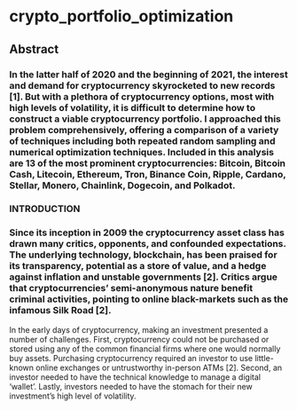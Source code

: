 # crypto_portfolio_optimization

## Abstract
### In the latter half of 2020 and the beginning of 2021, the interest and demand for cryptocurrency skyrocketed to new records [1]. But with a plethora of cryptocurrency options, most with high levels of volatility, it is difficult to determine how to construct a viable cryptocurrency portfolio. I approached this problem comprehensively, offering a comparison of a variety of techniques including both repeated random sampling and numerical optimization techniques. Included in this analysis are 13 of the most prominent cryptocurrencies: Bitcoin, Bitcoin Cash, Litecoin, Ethereum, Tron, Binance Coin, Ripple, Cardano, Stellar, Monero, Chainlink, Dogecoin, and Polkadot.
### INTRODUCTION
### Since its inception in 2009 the cryptocurrency asset class has drawn many critics, opponents, and confounded expectations. The underlying technology, blockchain, has been praised for its transparency, potential as a store of value, and a hedge against inflation and unstable governments [2]. Critics argue that cryptocurrencies’ semi-anonymous nature benefit criminal activities, pointing to online black-markets such as the infamous Silk Road [2].
In the early days of cryptocurrency, making an investment presented a number of challenges. First, cryptocurrency could not be purchased or stored using any of the common financial firms where one would normally buy assets. Purchasing cryptocurrency required an investor to use little-known online exchanges or untrustworthy in-person ATMs [2]. Second, an investor needed to have the technical knowledge to manage a digital ‘wallet’. Lastly, investors needed to have the stomach for their new investment’s high level of volatility.
